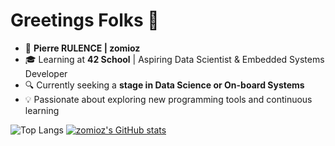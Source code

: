 # Greetings Folks 👋
- 👨 **Pierre RULENCE | zomioz**
- 🎓 Learning at **42 School** | Aspiring Data Scientist & Embedded Systems Developer
- 🔍 Currently seeking a **stage in Data Science or On-board Systems**
- 💡 Passionate about exploring new programming tools and continuous learning

![Top Langs](https://github-readme-stats.vercel.app/api/top-langs/?username=zomioz&layout=compact)   [![zomioz's GitHub stats](https://github-readme-stats.vercel.app/api?username=zomioz)](https://github.com/zomioz/github-readme-stats)
<!--
**zomioz/zomioz** is a ✨ _special_ ✨ repository because its `README.md` (this file) appears on your GitHub profile.

Here are some ideas to get you started:

- 🔭 I’m currently working on ...
- 🌱 I’m currently learning ...
- 👯 I’m looking to collaborate on ...
- 🤔 I’m looking for help with ...
- 💬 Ask me about ...
- 📫 How to reach me: ...
- 😄 Pronouns: ...
- ⚡ Fun fact: ...
-->
